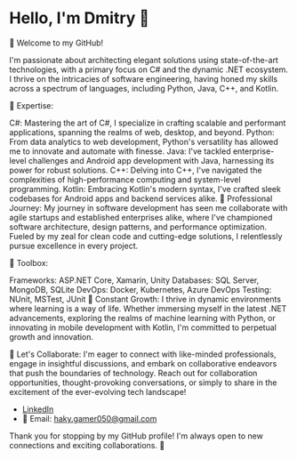# Hello, I'm Dmitry 👋
👋 Welcome to my GitHub!

I'm passionate about architecting elegant solutions using state-of-the-art technologies, with a primary focus on C# and the dynamic .NET ecosystem. I thrive on the intricacies of software engineering, having honed my skills across a spectrum of languages, including Python, Java, C++, and Kotlin.

🚀 Expertise:

C#: Mastering the art of C#, I specialize in crafting scalable and performant applications, spanning the realms of web, desktop, and beyond.
Python: From data analytics to web development, Python's versatility has allowed me to innovate and automate with finesse.
Java: I've tackled enterprise-level challenges and Android app development with Java, harnessing its power for robust solutions.
C++: Delving into C++, I've navigated the complexities of high-performance computing and system-level programming.
Kotlin: Embracing Kotlin's modern syntax, I've crafted sleek codebases for Android apps and backend services alike.
💼 Professional Journey:
My journey in software development has seen me collaborate with agile startups and established enterprises alike, where I've championed software architecture, design patterns, and performance optimization. Fueled by my zeal for clean code and cutting-edge solutions, I relentlessly pursue excellence in every project.

🔧 Toolbox:

Frameworks: ASP.NET Core, Xamarin, Unity
Databases: SQL Server, MongoDB, SQLite
DevOps: Docker, Kubernetes, Azure DevOps
Testing: NUnit, MSTest, JUnit
🌱 Constant Growth:
I thrive in dynamic environments where learning is a way of life. Whether immersing myself in the latest .NET advancements, exploring the realms of machine learning with Python, or innovating in mobile development with Kotlin, I'm committed to perpetual growth and innovation.

🤝 Let's Collaborate:
I'm eager to connect with like-minded professionals, engage in insightful discussions, and embark on collaborative endeavors that push the boundaries of technology. Reach out for collaboration opportunities, thought-provoking conversations, or simply to share in the excitement of the ever-evolving tech landscape!

- [LinkedIn](https://www.linkedin.com/in/dmytro-dyorin/)
- 📧 Email: haky.gamer050@gmail.com

Thank you for stopping by my GitHub profile! I'm always open to new connections and exciting collaborations. 🚀
